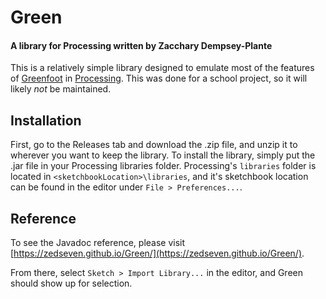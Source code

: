 # Green
#### A library for Processing written by Zacchary Dempsey-Plante
This is a relatively simple library designed to emulate most of the features of [Greenfoot](https://www.greenfoot.org/) in [Processing](https://processing.org/).
This was done for a school project, so it will likely _not_ be maintained. 

## Installation
First, go to the Releases tab and download the .zip file, and unzip it to wherever you want to keep the library.
To install the library, simply put the .jar file in your Processing libraries folder.
Processing's `libraries` folder is located in `<sketchbookLocation>\libraries`, and it's sketchbook location can be found in the editor under `File > Preferences...`.

## Reference
To see the Javadoc reference, please visit [https://zedseven.github.io/Green/](https://zedseven.github.io/Green/).

From there, select `Sketch > Import Library...` in the editor, and Green should show up for selection.